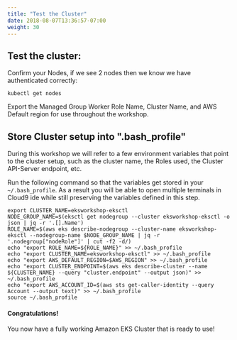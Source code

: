 ```yaml
---
title: "Test the Cluster"
date: 2018-08-07T13:36:57-07:00
weight: 30
---
```

## Test the cluster:
Confirm your Nodes, if we see 2 nodes then we know we have authenticated correctly:

```
kubectl get nodes 
```

Export the Managed Group Worker Role Name, Cluster Name, and AWS Default region for use throughout the workshop.


## Store Cluster setup into ".bash_profile"

During this workshop we will refer to a few environment variables that point to the cluster setup, such as the cluster name, the Roles used, the Cluster API-Server endpoint, etc. 

Run the following command so that the variables get stored in your `~/.bash_profile`. As a result you will be able to open multiple terminals in Cloud9 ide while still preserving the variables defined in this step.

```
export CLUSTER_NAME=eksworkshop-eksctl
NODE_GROUP_NAME=$(eksctl get nodegroup --cluster eksworkshop-eksctl -o json | jq -r '.[].Name')
ROLE_NAME=$(aws eks describe-nodegroup --cluster-name eksworkshop-eksctl --nodegroup-name $NODE_GROUP_NAME | jq -r '.nodegroup["nodeRole"]' | cut -f2 -d/)
echo "export ROLE_NAME=${ROLE_NAME}" >> ~/.bash_profile
echo "export CLUSTER_NAME=eksworkshop-eksctl" >> ~/.bash_profile
echo "export AWS_DEFAULT_REGION=$AWS_REGION" >> ~/.bash_profile
echo "export CLUSTER_ENDPOINT=$(aws eks describe-cluster --name ${CLUSTER_NAME} --query "cluster.endpoint" --output json)" >> ~/.bash_profile
echo "export AWS_ACCOUNT_ID=$(aws sts get-caller-identity --query Account --output text)" >> ~/.bash_profile
source ~/.bash_profile
```

#### Congratulations!

You now have a fully working Amazon EKS Cluster that is ready to use!

